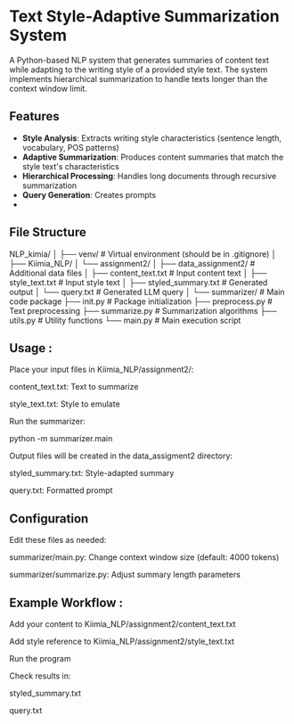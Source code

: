 # Text Style-Adaptive Summarization System

A Python-based NLP system that generates summaries of content text while adapting to the writing style of a provided style text. The system implements hierarchical summarization to handle texts longer than the context window limit.

## Features

- **Style Analysis**: Extracts writing style characteristics (sentence length, vocabulary, POS patterns)
- **Adaptive Summarization**: Produces content summaries that match the style text's characteristics
- **Hierarchical Processing**: Handles long documents through recursive summarization
- **Query Generation**: Creates prompts 
- 
## File Structure

NLP_kimia/
│
├── venv/ # Virtual environment (should be in .gitignore)
│
├── Kiimia_NLP/
│ └── assignment2/
│ ├── data_assignment2/ # Additional data files
│ ├── content_text.txt # Input content text
│ ├── style_text.txt # Input style text
│ ├── styled_summary.txt # Generated output
│ └── query.txt # Generated LLM query
│
└── summarizer/ # Main code package
├── init.py # Package initialization
├── preprocess.py # Text preprocessing
├── summarize.py # Summarization algorithms
├── utils.py # Utility functions
└── main.py # Main execution script

## Usage :
Place your input files in Kiimia_NLP/assignment2/:

content_text.txt: Text to summarize

style_text.txt: Style to emulate

Run the summarizer:

python -m summarizer.main

Output files will be created in the data_assigment2 directory:

styled_summary.txt: Style-adapted summary

query.txt: Formatted  prompt

## Configuration
Edit these files as needed:

summarizer/main.py: Change context window size (default: 4000 tokens)

summarizer/summarize.py: Adjust summary length parameters


## Example Workflow :
Add your content to Kiimia_NLP/assignment2/content_text.txt

Add style reference to Kiimia_NLP/assignment2/style_text.txt

Run the program

Check results in:

styled_summary.txt

query.txt